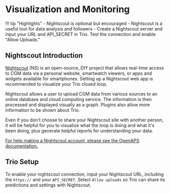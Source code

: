 # Visualization and Monitoring
!!! tip "Highlights"
    - Nightscout is optional but encouraged
    - Nightscout is a useful tool for data analysis and followers
    - Create a Nightscout server and input your URL and API_SECRET in Trio. Test the connection and enable "Allow Uploads."

## Nightscout Introduction

[Nightscout](http://nightscout.info) (NS) is an open-source, DIY project that allows real-time access to CGM data via a personal website, smartwatch viewers, or apps and widgets available for smartphones. Setting up a Nightscout web app is recommended to visualize your Trio closed loop. 

Nightscout allows a user to upload CGM data from various sources to an online database and cloud computing service. The information is then processed and displayed visually as a graph. Plugins also allow more information to be shown about Trio. 

Even if you don't choose to share your Nightscout site
with another person, it will be helpful for you to visualize what the loop is doing and what it's been doing, plus generate helpful reports for understanding your data.

[For help making a Nightscout account, please see the OpenAPS documentation.](https://openaps.readthedocs.io/en/latest/docs/While%20You%20Wait%20For%20Gear/nightscout-setup.html)

## Trio Setup
To enable your nightscout connection, input your Nightscout URL, including the `https://` and your `API_SECRET`. Select `Allow uploads` so Trio can share its predictions and settings with Nightscout. 
